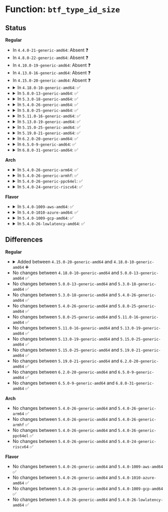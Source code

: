 # Function: <code>btf_type_id_size</code>

## Status
<b>Regular</b>
<ul>
<li>
In <code>4.4.0-21-generic-amd64</code>: Absent ❓
</li>
<li>
In <code>4.8.0-22-generic-amd64</code>: Absent ❓
</li>
<li>
In <code>4.10.0-19-generic-amd64</code>: Absent ❓
</li>
<li>
In <code>4.13.0-16-generic-amd64</code>: Absent ❓
</li>
<li>
In <code>4.15.0-20-generic-amd64</code>: Absent ❓
</li>
<li>
<details>
<summary>In <code>4.18.0-10-generic-amd64</code>: ✅</summary>

```c
const struct btf_type * btf_type_id_size(const struct btf * btf, u32 * type_id, u32 * ret_size)
```

```json
{
  "name": "btf_type_id_size",
  "collision_type": "Unique Global",
  "inline_type": "No",
  "funcs": [
    {
      "addr": 18446744071580712560,
      "name": "btf_type_id_size",
      "external": true,
      "loc": "kernel/bpf/btf.c:821",
      "file": "kernel/bpf/btf.c",
      "inline": "seen, unknown",
      "caller_inline": [],
      "caller_func": [
        "kernel/bpf/arraymap.c:array_map_check_btf",
        "kernel/bpf/arraymap.c:array_map_check_btf",
        "kernel/bpf/btf.c:btf_new_fd",
        "kernel/bpf/btf.c:btf_array_seq_show",
        "kernel/bpf/btf.c:btf_array_resolve",
        "kernel/bpf/btf.c:btf_array_resolve",
        "kernel/bpf/btf.c:btf_array_check_member",
        "kernel/bpf/btf.c:btf_ptr_resolve",
        "kernel/bpf/btf.c:btf_modifier_resolve",
        "kernel/bpf/btf.c:btf_modifier_check_member"
      ]
    }
  ],
  "symbols": [
    {
      "addr": 18446744071580712560,
      "name": "btf_type_id_size",
      "section": ".text",
      "bind": "STB_GLOBAL",
      "size": 188
    }
  ]
}
```
</details>
</li>
<li>
<details>
<summary>In <code>5.0.0-13-generic-amd64</code>: ✅</summary>

```c
const struct btf_type * btf_type_id_size(const struct btf * btf, u32 * type_id, u32 * ret_size)
```

```json
{
  "name": "btf_type_id_size",
  "collision_type": "Unique Global",
  "inline_type": "No",
  "funcs": [
    {
      "addr": 18446744071580791184,
      "name": "btf_type_id_size",
      "external": true,
      "loc": "kernel/bpf/btf.c:953",
      "file": "kernel/bpf/btf.c",
      "inline": "seen, unknown",
      "caller_inline": [],
      "caller_func": [
        "kernel/bpf/syscall.c:__do_sys_bpf",
        "kernel/bpf/syscall.c:__do_sys_bpf",
        "kernel/bpf/btf.c:btf_parse_type_sec",
        "kernel/bpf/btf.c:btf_parse_type_sec",
        "kernel/bpf/btf.c:btf_resolve",
        "kernel/bpf/btf.c:btf_array_seq_show",
        "kernel/bpf/btf.c:btf_array_resolve",
        "kernel/bpf/btf.c:btf_array_resolve",
        "kernel/bpf/btf.c:btf_array_check_member",
        "kernel/bpf/btf.c:btf_ptr_resolve",
        "kernel/bpf/btf.c:btf_modifier_resolve",
        "kernel/bpf/btf.c:btf_modifier_check_kflag_member",
        "kernel/bpf/btf.c:btf_modifier_check_member",
        "kernel/bpf/btf.c:btf_member_is_reg_int"
      ]
    }
  ],
  "symbols": [
    {
      "addr": 18446744071580791184,
      "name": "btf_type_id_size",
      "section": ".text",
      "bind": "STB_GLOBAL",
      "size": 217
    }
  ]
}
```
</details>
</li>
<li>
<details>
<summary>In <code>5.3.0-18-generic-amd64</code>: ✅</summary>

```c
const struct btf_type * btf_type_id_size(const struct btf * btf, u32 * type_id, u32 * ret_size)
```

```json
{
  "name": "btf_type_id_size",
  "collision_type": "Unique Global",
  "inline_type": "No",
  "funcs": [
    {
      "addr": 18446744071580878672,
      "name": "btf_type_id_size",
      "external": true,
      "loc": "kernel/bpf/btf.c:1054",
      "file": "kernel/bpf/btf.c",
      "inline": "seen, unknown",
      "caller_inline": [],
      "caller_func": [
        "kernel/bpf/syscall.c:map_create",
        "kernel/bpf/syscall.c:map_create",
        "kernel/bpf/btf.c:btf_check_all_types",
        "kernel/bpf/btf.c:btf_check_all_types",
        "kernel/bpf/btf.c:btf_resolve",
        "kernel/bpf/btf.c:btf_datasec_resolve",
        "kernel/bpf/btf.c:btf_array_seq_show",
        "kernel/bpf/btf.c:btf_array_resolve",
        "kernel/bpf/btf.c:btf_array_resolve",
        "kernel/bpf/btf.c:btf_array_check_member",
        "kernel/bpf/btf.c:btf_ptr_resolve",
        "kernel/bpf/btf.c:btf_var_resolve",
        "kernel/bpf/btf.c:btf_modifier_resolve",
        "kernel/bpf/btf.c:btf_modifier_check_kflag_member",
        "kernel/bpf/btf.c:btf_modifier_check_member",
        "kernel/bpf/btf.c:btf_member_is_reg_int"
      ]
    }
  ],
  "symbols": [
    {
      "addr": 18446744071580878672,
      "name": "btf_type_id_size",
      "section": ".text",
      "bind": "STB_GLOBAL",
      "size": 264
    }
  ]
}
```
</details>
</li>
<li>
<details>
<summary>In <code>5.4.0-26-generic-amd64</code>: ✅</summary>

```c
const struct btf_type * btf_type_id_size(const struct btf * btf, u32 * type_id, u32 * ret_size)
```

```json
{
  "name": "btf_type_id_size",
  "collision_type": "Unique Global",
  "inline_type": "No",
  "funcs": [
    {
      "addr": 18446744071580929632,
      "name": "btf_type_id_size",
      "external": true,
      "loc": "kernel/bpf/btf.c:1054",
      "file": "kernel/bpf/btf.c",
      "inline": "seen, unknown",
      "caller_inline": [],
      "caller_func": [
        "kernel/bpf/syscall.c:map_create",
        "kernel/bpf/syscall.c:map_create",
        "kernel/bpf/btf.c:btf_check_all_types",
        "kernel/bpf/btf.c:btf_check_all_types",
        "kernel/bpf/btf.c:btf_resolve",
        "kernel/bpf/btf.c:btf_datasec_resolve",
        "kernel/bpf/btf.c:btf_array_seq_show",
        "kernel/bpf/btf.c:btf_array_resolve",
        "kernel/bpf/btf.c:btf_array_resolve",
        "kernel/bpf/btf.c:btf_array_check_member",
        "kernel/bpf/btf.c:btf_ptr_resolve",
        "kernel/bpf/btf.c:btf_var_resolve",
        "kernel/bpf/btf.c:btf_modifier_resolve",
        "kernel/bpf/btf.c:btf_modifier_check_kflag_member",
        "kernel/bpf/btf.c:btf_modifier_check_member",
        "kernel/bpf/btf.c:btf_member_is_reg_int"
      ]
    }
  ],
  "symbols": [
    {
      "addr": 18446744071580929632,
      "name": "btf_type_id_size",
      "section": ".text",
      "bind": "STB_GLOBAL",
      "size": 264
    }
  ]
}
```
</details>
</li>
<li>
<details>
<summary>In <code>5.8.0-25-generic-amd64</code>: ✅</summary>

```c
const struct btf_type * btf_type_id_size(const struct btf * btf, u32 * type_id, u32 * ret_size)
```

```json
{
  "name": "btf_type_id_size",
  "collision_type": "Unique Global",
  "inline_type": "No",
  "funcs": [
    {
      "addr": 18446744071581086000,
      "name": "btf_type_id_size",
      "external": true,
      "loc": "kernel/bpf/btf.c:1160",
      "file": "kernel/bpf/btf.c",
      "inline": "seen, unknown",
      "caller_inline": [],
      "caller_func": [
        "kernel/bpf/syscall.c:map_check_btf",
        "kernel/bpf/syscall.c:map_check_btf",
        "kernel/bpf/btf.c:btf_resolve",
        "kernel/bpf/btf.c:btf_func_proto_check",
        "kernel/bpf/btf.c:btf_func_proto_check",
        "kernel/bpf/btf.c:btf_datasec_resolve",
        "kernel/bpf/btf.c:btf_array_seq_show",
        "kernel/bpf/btf.c:btf_array_resolve",
        "kernel/bpf/btf.c:btf_array_resolve",
        "kernel/bpf/btf.c:btf_array_check_member",
        "kernel/bpf/btf.c:btf_ptr_resolve",
        "kernel/bpf/btf.c:btf_var_resolve",
        "kernel/bpf/btf.c:btf_modifier_resolve",
        "kernel/bpf/btf.c:btf_modifier_check_kflag_member",
        "kernel/bpf/btf.c:btf_modifier_check_member",
        "kernel/bpf/btf.c:btf_member_is_reg_int"
      ]
    }
  ],
  "symbols": [
    {
      "addr": 18446744071581086000,
      "name": "btf_type_id_size",
      "section": ".text",
      "bind": "STB_GLOBAL",
      "size": 272
    }
  ]
}
```
</details>
</li>
<li>
<details>
<summary>In <code>5.11.0-16-generic-amd64</code>: ✅</summary>

```c
const struct btf_type * btf_type_id_size(const struct btf * btf, u32 * type_id, u32 * ret_size)
```

```json
{
  "name": "btf_type_id_size",
  "collision_type": "Unique Global",
  "inline_type": "No",
  "funcs": [
    {
      "addr": 18446744071581111776,
      "name": "btf_type_id_size",
      "external": true,
      "loc": "kernel/bpf/btf.c:1789",
      "file": "kernel/bpf/btf.c",
      "inline": "seen, unknown",
      "caller_inline": [],
      "caller_func": [
        "kernel/bpf/syscall.c:map_check_btf",
        "kernel/bpf/syscall.c:map_check_btf",
        "kernel/bpf/btf.c:btf_resolve_valid",
        "kernel/bpf/btf.c:btf_func_proto_check",
        "kernel/bpf/btf.c:btf_func_proto_check",
        "kernel/bpf/btf.c:btf_datasec_resolve",
        "kernel/bpf/btf.c:btf_array_resolve",
        "kernel/bpf/btf.c:btf_array_resolve",
        "kernel/bpf/btf.c:btf_array_check_member",
        "kernel/bpf/btf.c:btf_ptr_resolve",
        "kernel/bpf/btf.c:btf_var_resolve",
        "kernel/bpf/btf.c:btf_modifier_resolve",
        "kernel/bpf/btf.c:btf_modifier_check_kflag_member",
        "kernel/bpf/btf.c:btf_modifier_check_member",
        "kernel/bpf/btf.c:btf_member_is_reg_int"
      ]
    }
  ],
  "symbols": [
    {
      "addr": 18446744071581111776,
      "name": "btf_type_id_size",
      "section": ".text",
      "bind": "STB_GLOBAL",
      "size": 410
    }
  ]
}
```
</details>
</li>
<li>
<details>
<summary>In <code>5.13.0-19-generic-amd64</code>: ✅</summary>

```c
const struct btf_type * btf_type_id_size(const struct btf * btf, u32 * type_id, u32 * ret_size)
```

```json
{
  "name": "btf_type_id_size",
  "collision_type": "Unique Global",
  "inline_type": "No",
  "funcs": [
    {
      "addr": 18446744071581130368,
      "name": "btf_type_id_size",
      "external": true,
      "loc": "kernel/bpf/btf.c:1791",
      "file": "kernel/bpf/btf.c",
      "inline": "seen, unknown",
      "caller_inline": [],
      "caller_func": [
        "kernel/bpf/syscall.c:map_check_btf",
        "kernel/bpf/syscall.c:map_check_btf",
        "kernel/bpf/btf.c:btf_resolve_valid",
        "kernel/bpf/btf.c:btf_func_proto_check",
        "kernel/bpf/btf.c:btf_func_proto_check",
        "kernel/bpf/btf.c:btf_datasec_resolve",
        "kernel/bpf/btf.c:btf_array_resolve",
        "kernel/bpf/btf.c:btf_array_resolve",
        "kernel/bpf/btf.c:btf_array_check_member",
        "kernel/bpf/btf.c:btf_ptr_resolve",
        "kernel/bpf/btf.c:btf_var_resolve",
        "kernel/bpf/btf.c:btf_modifier_resolve",
        "kernel/bpf/btf.c:btf_modifier_check_kflag_member",
        "kernel/bpf/btf.c:btf_modifier_check_member",
        "kernel/bpf/btf.c:btf_member_is_reg_int"
      ]
    }
  ],
  "symbols": [
    {
      "addr": 18446744071581130368,
      "name": "btf_type_id_size",
      "section": ".text",
      "bind": "STB_GLOBAL",
      "size": 396
    }
  ]
}
```
</details>
</li>
<li>
<details>
<summary>In <code>5.15.0-25-generic-amd64</code>: ✅</summary>

```c
const struct btf_type * btf_type_id_size(const struct btf * btf, u32 * type_id, u32 * ret_size)
```

```json
{
  "name": "btf_type_id_size",
  "collision_type": "Unique Global",
  "inline_type": "No",
  "funcs": [
    {
      "addr": 18446744071581362816,
      "name": "btf_type_id_size",
      "external": true,
      "loc": "kernel/bpf/btf.c:1791",
      "file": "kernel/bpf/btf.c",
      "inline": "seen, unknown",
      "caller_inline": [],
      "caller_func": [
        "kernel/bpf/syscall.c:map_check_btf",
        "kernel/bpf/syscall.c:map_check_btf",
        "kernel/bpf/btf.c:btf_resolve_valid",
        "kernel/bpf/btf.c:btf_func_proto_check",
        "kernel/bpf/btf.c:btf_func_proto_check",
        "kernel/bpf/btf.c:btf_datasec_resolve",
        "kernel/bpf/btf.c:btf_array_resolve",
        "kernel/bpf/btf.c:btf_array_resolve",
        "kernel/bpf/btf.c:btf_array_check_member",
        "kernel/bpf/btf.c:btf_ptr_resolve",
        "kernel/bpf/btf.c:btf_var_resolve",
        "kernel/bpf/btf.c:btf_modifier_resolve",
        "kernel/bpf/btf.c:btf_modifier_check_kflag_member",
        "kernel/bpf/btf.c:btf_modifier_check_member",
        "kernel/bpf/btf.c:btf_member_is_reg_int"
      ]
    }
  ],
  "symbols": [
    {
      "addr": 18446744071581362816,
      "name": "btf_type_id_size",
      "section": ".text",
      "bind": "STB_GLOBAL",
      "size": 396
    }
  ]
}
```
</details>
</li>
<li>
<details>
<summary>In <code>5.19.0-21-generic-amd64</code>: ✅</summary>

```c
const struct btf_type * btf_type_id_size(const struct btf * btf, u32 * type_id, u32 * ret_size)
```

```json
{
  "name": "btf_type_id_size",
  "collision_type": "Unique Global",
  "inline_type": "No",
  "funcs": [
    {
      "addr": 18446744071581678656,
      "name": "btf_type_id_size",
      "external": true,
      "loc": "kernel/bpf/btf.c:1920",
      "file": "kernel/bpf/btf.c",
      "inline": "seen, unknown",
      "caller_inline": [],
      "caller_func": [
        "kernel/bpf/syscall.c:map_check_btf",
        "kernel/bpf/syscall.c:map_check_btf",
        "kernel/bpf/btf.c:btf_resolve_valid",
        "kernel/bpf/btf.c:btf_func_proto_check",
        "kernel/bpf/btf.c:btf_func_proto_check",
        "kernel/bpf/btf.c:btf_datasec_resolve",
        "kernel/bpf/btf.c:btf_array_resolve",
        "kernel/bpf/btf.c:btf_array_resolve",
        "kernel/bpf/btf.c:btf_array_check_member",
        "kernel/bpf/btf.c:btf_ptr_resolve",
        "kernel/bpf/btf.c:btf_var_resolve",
        "kernel/bpf/btf.c:btf_modifier_resolve",
        "kernel/bpf/btf.c:btf_modifier_check_kflag_member",
        "kernel/bpf/btf.c:btf_modifier_check_member",
        "kernel/bpf/btf.c:btf_member_is_reg_int"
      ]
    }
  ],
  "symbols": [
    {
      "addr": 18446744071581678656,
      "name": "btf_type_id_size",
      "section": ".text",
      "bind": "STB_GLOBAL",
      "size": 506
    }
  ]
}
```
</details>
</li>
<li>
<details>
<summary>In <code>6.2.0-20-generic-amd64</code>: ✅</summary>

```c
const struct btf_type * btf_type_id_size(const struct btf * btf, u32 * type_id, u32 * ret_size)
```

```json
{
  "name": "btf_type_id_size",
  "collision_type": "Unique Global",
  "inline_type": "No",
  "funcs": [
    {
      "addr": 18446744071582073152,
      "name": "btf_type_id_size",
      "external": true,
      "loc": "kernel/bpf/btf.c:1944",
      "file": "kernel/bpf/btf.c",
      "inline": "seen, unknown",
      "caller_inline": [],
      "caller_func": [
        "kernel/bpf/syscall.c:map_check_btf",
        "kernel/bpf/syscall.c:map_check_btf",
        "kernel/bpf/btf.c:btf_resolve_valid",
        "kernel/bpf/btf.c:btf_func_proto_check",
        "kernel/bpf/btf.c:btf_func_proto_check",
        "kernel/bpf/btf.c:btf_datasec_resolve",
        "kernel/bpf/btf.c:btf_array_resolve",
        "kernel/bpf/btf.c:btf_array_resolve",
        "kernel/bpf/btf.c:btf_array_check_member",
        "kernel/bpf/btf.c:btf_ptr_resolve",
        "kernel/bpf/btf.c:btf_var_resolve",
        "kernel/bpf/btf.c:btf_modifier_resolve",
        "kernel/bpf/btf.c:btf_modifier_check_kflag_member",
        "kernel/bpf/btf.c:btf_modifier_check_member",
        "kernel/bpf/btf.c:btf_member_is_reg_int"
      ]
    }
  ],
  "symbols": [
    {
      "addr": 18446744071582073152,
      "name": "btf_type_id_size",
      "section": ".text",
      "bind": "STB_GLOBAL",
      "size": 506
    }
  ]
}
```
</details>
</li>
<li>
<details>
<summary>In <code>6.5.0-9-generic-amd64</code>: ✅</summary>

```c
const struct btf_type * btf_type_id_size(const struct btf * btf, u32 * type_id, u32 * ret_size)
```

```json
{
  "name": "btf_type_id_size",
  "collision_type": "Unique Global",
  "inline_type": "No",
  "funcs": [
    {
      "addr": 18446744071582269360,
      "name": "btf_type_id_size",
      "external": true,
      "loc": "kernel/bpf/btf.c:1974",
      "file": "kernel/bpf/btf.c",
      "inline": "seen, unknown",
      "caller_inline": [],
      "caller_func": [
        "kernel/bpf/syscall.c:map_check_btf",
        "kernel/bpf/syscall.c:map_check_btf",
        "kernel/bpf/btf.c:btf_resolve_valid",
        "kernel/bpf/btf.c:btf_func_proto_check",
        "kernel/bpf/btf.c:btf_func_proto_check",
        "kernel/bpf/btf.c:btf_datasec_resolve",
        "kernel/bpf/btf.c:btf_array_resolve",
        "kernel/bpf/btf.c:btf_array_resolve",
        "kernel/bpf/btf.c:btf_array_check_member",
        "kernel/bpf/btf.c:btf_ptr_resolve",
        "kernel/bpf/btf.c:btf_var_resolve",
        "kernel/bpf/btf.c:btf_modifier_resolve",
        "kernel/bpf/btf.c:btf_modifier_check_kflag_member",
        "kernel/bpf/btf.c:btf_modifier_check_member",
        "kernel/bpf/btf.c:btf_member_is_reg_int"
      ]
    }
  ],
  "symbols": [
    {
      "addr": 18446744071582269360,
      "name": "btf_type_id_size",
      "section": ".text",
      "bind": "STB_GLOBAL",
      "size": 646
    }
  ]
}
```
</details>
</li>
<li>
<details>
<summary>In <code>6.8.0-31-generic-amd64</code>: ✅</summary>

```c
const struct btf_type * btf_type_id_size(const struct btf * btf, u32 * type_id, u32 * ret_size)
```

```json
{
  "name": "btf_type_id_size",
  "collision_type": "Unique Global",
  "inline_type": "No",
  "funcs": [
    {
      "addr": 18446744071582424896,
      "name": "btf_type_id_size",
      "external": true,
      "loc": "kernel/bpf/btf.c:1975",
      "file": "kernel/bpf/btf.c",
      "inline": "seen, unknown",
      "caller_inline": [],
      "caller_func": [
        "kernel/bpf/syscall.c:map_check_btf",
        "kernel/bpf/syscall.c:map_check_btf",
        "kernel/bpf/btf.c:btf_resolve_valid",
        "kernel/bpf/btf.c:btf_func_proto_check",
        "kernel/bpf/btf.c:btf_func_proto_check",
        "kernel/bpf/btf.c:btf_datasec_resolve",
        "kernel/bpf/btf.c:btf_array_resolve",
        "kernel/bpf/btf.c:btf_array_resolve",
        "kernel/bpf/btf.c:btf_array_check_member",
        "kernel/bpf/btf.c:btf_ptr_resolve",
        "kernel/bpf/btf.c:btf_var_resolve",
        "kernel/bpf/btf.c:btf_modifier_resolve",
        "kernel/bpf/btf.c:btf_modifier_check_kflag_member",
        "kernel/bpf/btf.c:btf_modifier_check_member",
        "kernel/bpf/btf.c:btf_member_is_reg_int"
      ]
    }
  ],
  "symbols": [
    {
      "addr": 18446744071582424896,
      "name": "btf_type_id_size",
      "section": ".text",
      "bind": "STB_GLOBAL",
      "size": 646
    }
  ]
}
```
</details>
</li>
</ul>
<b>Arch</b>
<ul>
<li>
<details>
<summary>In <code>5.4.0-26-generic-arm64</code>: ✅</summary>

```c
const struct btf_type * btf_type_id_size(const struct btf * btf, u32 * type_id, u32 * ret_size)
```

```json
{
  "name": "btf_type_id_size",
  "collision_type": "Unique Global",
  "inline_type": "No",
  "funcs": [
    {
      "addr": 18446603336492268432,
      "name": "btf_type_id_size",
      "external": true,
      "loc": "kernel/bpf/btf.c:1054",
      "file": "kernel/bpf/btf.c",
      "inline": "seen, unknown",
      "caller_inline": [],
      "caller_func": [
        "kernel/bpf/syscall.c:map_create",
        "kernel/bpf/syscall.c:map_create",
        "kernel/bpf/btf.c:btf_check_all_types",
        "kernel/bpf/btf.c:btf_check_all_types",
        "kernel/bpf/btf.c:btf_resolve",
        "kernel/bpf/btf.c:btf_datasec_resolve",
        "kernel/bpf/btf.c:btf_array_seq_show",
        "kernel/bpf/btf.c:btf_array_resolve",
        "kernel/bpf/btf.c:btf_array_resolve",
        "kernel/bpf/btf.c:btf_array_check_member",
        "kernel/bpf/btf.c:btf_ptr_resolve",
        "kernel/bpf/btf.c:btf_var_resolve",
        "kernel/bpf/btf.c:btf_modifier_resolve",
        "kernel/bpf/btf.c:btf_modifier_check_kflag_member",
        "kernel/bpf/btf.c:btf_modifier_check_member",
        "kernel/bpf/btf.c:btf_member_is_reg_int"
      ]
    }
  ],
  "symbols": [
    {
      "addr": 18446603336492268432,
      "name": "btf_type_id_size",
      "section": ".text",
      "bind": "STB_GLOBAL",
      "size": 352
    }
  ]
}
```
</details>
</li>
<li>
<details>
<summary>In <code>5.4.0-26-generic-armhf</code>: ✅</summary>

```c
const struct btf_type * btf_type_id_size(const struct btf * btf, u32 * type_id, u32 * ret_size)
```

```json
{
  "name": "btf_type_id_size",
  "collision_type": "Unique Global",
  "inline_type": "No",
  "funcs": [
    {
      "addr": 3226157708,
      "name": "btf_type_id_size",
      "external": true,
      "loc": "kernel/bpf/btf.c:1054",
      "file": "kernel/bpf/btf.c",
      "inline": "seen, unknown",
      "caller_inline": [],
      "caller_func": [
        "kernel/bpf/syscall.c:map_create",
        "kernel/bpf/syscall.c:map_create",
        "kernel/bpf/btf.c:btf_check_all_types",
        "kernel/bpf/btf.c:btf_check_all_types",
        "kernel/bpf/btf.c:btf_resolve",
        "kernel/bpf/btf.c:btf_datasec_resolve",
        "kernel/bpf/btf.c:btf_array_seq_show",
        "kernel/bpf/btf.c:btf_array_resolve",
        "kernel/bpf/btf.c:btf_array_resolve",
        "kernel/bpf/btf.c:btf_array_check_member",
        "kernel/bpf/btf.c:btf_ptr_resolve",
        "kernel/bpf/btf.c:btf_var_resolve",
        "kernel/bpf/btf.c:btf_modifier_resolve",
        "kernel/bpf/btf.c:btf_modifier_check_kflag_member",
        "kernel/bpf/btf.c:btf_modifier_check_member",
        "kernel/bpf/btf.c:btf_member_is_reg_int"
      ]
    }
  ],
  "symbols": [
    {
      "addr": 3226157708,
      "name": "btf_type_id_size",
      "section": ".text",
      "bind": "STB_GLOBAL",
      "size": 368
    }
  ]
}
```
</details>
</li>
<li>
<details>
<summary>In <code>5.4.0-26-generic-ppc64el</code>: ✅</summary>

```c
const struct btf_type * btf_type_id_size(const struct btf * btf, u32 * type_id, u32 * ret_size)
```

```json
{
  "name": "btf_type_id_size",
  "collision_type": "Unique Global",
  "inline_type": "No",
  "funcs": [
    {
      "addr": 13835058055285498432,
      "name": "btf_type_id_size",
      "external": true,
      "loc": "kernel/bpf/btf.c:1054",
      "file": "kernel/bpf/btf.c",
      "inline": "seen, unknown",
      "caller_inline": [],
      "caller_func": [
        "kernel/bpf/syscall.c:map_create",
        "kernel/bpf/syscall.c:map_create",
        "kernel/bpf/btf.c:btf_check_all_types",
        "kernel/bpf/btf.c:btf_check_all_types",
        "kernel/bpf/btf.c:btf_resolve",
        "kernel/bpf/btf.c:btf_datasec_resolve",
        "kernel/bpf/btf.c:btf_array_seq_show",
        "kernel/bpf/btf.c:btf_array_resolve",
        "kernel/bpf/btf.c:btf_array_resolve",
        "kernel/bpf/btf.c:btf_array_check_member",
        "kernel/bpf/btf.c:btf_ptr_resolve",
        "kernel/bpf/btf.c:btf_var_resolve",
        "kernel/bpf/btf.c:btf_modifier_resolve",
        "kernel/bpf/btf.c:btf_modifier_check_kflag_member",
        "kernel/bpf/btf.c:btf_modifier_check_member",
        "kernel/bpf/btf.c:btf_member_is_reg_int"
      ]
    }
  ],
  "symbols": [
    {
      "addr": 13835058055285498432,
      "name": "btf_type_id_size",
      "section": ".text",
      "bind": "STB_GLOBAL",
      "size": 364
    }
  ]
}
```
</details>
</li>
<li>
<details>
<summary>In <code>5.4.0-24-generic-riscv64</code>: ✅</summary>

```c
const struct btf_type * btf_type_id_size(const struct btf * btf, u32 * type_id, u32 * ret_size)
```

```json
{
  "name": "btf_type_id_size",
  "collision_type": "Unique Global",
  "inline_type": "No",
  "funcs": [
    {
      "addr": 18446743936272405750,
      "name": "btf_type_id_size",
      "external": true,
      "loc": "kernel/bpf/btf.c:1054",
      "file": "kernel/bpf/btf.c",
      "inline": "seen, unknown",
      "caller_inline": [],
      "caller_func": [
        "kernel/bpf/syscall.c:map_create",
        "kernel/bpf/syscall.c:map_create",
        "kernel/bpf/btf.c:btf_check_all_types",
        "kernel/bpf/btf.c:btf_check_all_types",
        "kernel/bpf/btf.c:btf_resolve",
        "kernel/bpf/btf.c:btf_datasec_resolve",
        "kernel/bpf/btf.c:btf_array_seq_show",
        "kernel/bpf/btf.c:btf_array_resolve",
        "kernel/bpf/btf.c:btf_array_resolve",
        "kernel/bpf/btf.c:btf_array_check_member",
        "kernel/bpf/btf.c:btf_ptr_resolve",
        "kernel/bpf/btf.c:btf_var_resolve",
        "kernel/bpf/btf.c:btf_modifier_resolve",
        "kernel/bpf/btf.c:btf_modifier_check_kflag_member",
        "kernel/bpf/btf.c:btf_modifier_check_member",
        "kernel/bpf/btf.c:btf_member_is_reg_int"
      ]
    }
  ],
  "symbols": [
    {
      "addr": 18446743936272405750,
      "name": "btf_type_id_size",
      "section": ".text",
      "bind": "STB_GLOBAL",
      "size": 282
    }
  ]
}
```
</details>
</li>
</ul>
<b>Flavor</b>
<ul>
<li>
<details>
<summary>In <code>5.4.0-1009-aws-amd64</code>: ✅</summary>

```c
const struct btf_type * btf_type_id_size(const struct btf * btf, u32 * type_id, u32 * ret_size)
```

```json
{
  "name": "btf_type_id_size",
  "collision_type": "Unique Global",
  "inline_type": "No",
  "funcs": [
    {
      "addr": 18446744071580898432,
      "name": "btf_type_id_size",
      "external": true,
      "loc": "kernel/bpf/btf.c:1054",
      "file": "kernel/bpf/btf.c",
      "inline": "seen, unknown",
      "caller_inline": [],
      "caller_func": [
        "kernel/bpf/syscall.c:map_create",
        "kernel/bpf/syscall.c:map_create",
        "kernel/bpf/btf.c:btf_check_all_types",
        "kernel/bpf/btf.c:btf_check_all_types",
        "kernel/bpf/btf.c:btf_resolve",
        "kernel/bpf/btf.c:btf_datasec_resolve",
        "kernel/bpf/btf.c:btf_array_seq_show",
        "kernel/bpf/btf.c:btf_array_resolve",
        "kernel/bpf/btf.c:btf_array_resolve",
        "kernel/bpf/btf.c:btf_array_check_member",
        "kernel/bpf/btf.c:btf_ptr_resolve",
        "kernel/bpf/btf.c:btf_var_resolve",
        "kernel/bpf/btf.c:btf_modifier_resolve",
        "kernel/bpf/btf.c:btf_modifier_check_kflag_member",
        "kernel/bpf/btf.c:btf_modifier_check_member",
        "kernel/bpf/btf.c:btf_member_is_reg_int"
      ]
    }
  ],
  "symbols": [
    {
      "addr": 18446744071580898432,
      "name": "btf_type_id_size",
      "section": ".text",
      "bind": "STB_GLOBAL",
      "size": 264
    }
  ]
}
```
</details>
</li>
<li>
<details>
<summary>In <code>5.4.0-1010-azure-amd64</code>: ✅</summary>

```c
const struct btf_type * btf_type_id_size(const struct btf * btf, u32 * type_id, u32 * ret_size)
```

```json
{
  "name": "btf_type_id_size",
  "collision_type": "Unique Global",
  "inline_type": "No",
  "funcs": [
    {
      "addr": 18446744071580844496,
      "name": "btf_type_id_size",
      "external": true,
      "loc": "kernel/bpf/btf.c:1054",
      "file": "kernel/bpf/btf.c",
      "inline": "seen, unknown",
      "caller_inline": [],
      "caller_func": [
        "kernel/bpf/syscall.c:map_create",
        "kernel/bpf/syscall.c:map_create",
        "kernel/bpf/btf.c:btf_check_all_types",
        "kernel/bpf/btf.c:btf_check_all_types",
        "kernel/bpf/btf.c:btf_resolve",
        "kernel/bpf/btf.c:btf_datasec_resolve",
        "kernel/bpf/btf.c:btf_array_seq_show",
        "kernel/bpf/btf.c:btf_array_resolve",
        "kernel/bpf/btf.c:btf_array_resolve",
        "kernel/bpf/btf.c:btf_array_check_member",
        "kernel/bpf/btf.c:btf_ptr_resolve",
        "kernel/bpf/btf.c:btf_var_resolve",
        "kernel/bpf/btf.c:btf_modifier_resolve",
        "kernel/bpf/btf.c:btf_modifier_check_kflag_member",
        "kernel/bpf/btf.c:btf_modifier_check_member",
        "kernel/bpf/btf.c:btf_member_is_reg_int"
      ]
    }
  ],
  "symbols": [
    {
      "addr": 18446744071580844496,
      "name": "btf_type_id_size",
      "section": ".text",
      "bind": "STB_GLOBAL",
      "size": 264
    }
  ]
}
```
</details>
</li>
<li>
<details>
<summary>In <code>5.4.0-1009-gcp-amd64</code>: ✅</summary>

```c
const struct btf_type * btf_type_id_size(const struct btf * btf, u32 * type_id, u32 * ret_size)
```

```json
{
  "name": "btf_type_id_size",
  "collision_type": "Unique Global",
  "inline_type": "No",
  "funcs": [
    {
      "addr": 18446744071580889680,
      "name": "btf_type_id_size",
      "external": true,
      "loc": "kernel/bpf/btf.c:1054",
      "file": "kernel/bpf/btf.c",
      "inline": "seen, unknown",
      "caller_inline": [],
      "caller_func": [
        "kernel/bpf/syscall.c:map_create",
        "kernel/bpf/syscall.c:map_create",
        "kernel/bpf/btf.c:btf_check_all_types",
        "kernel/bpf/btf.c:btf_check_all_types",
        "kernel/bpf/btf.c:btf_resolve",
        "kernel/bpf/btf.c:btf_datasec_resolve",
        "kernel/bpf/btf.c:btf_array_seq_show",
        "kernel/bpf/btf.c:btf_array_resolve",
        "kernel/bpf/btf.c:btf_array_resolve",
        "kernel/bpf/btf.c:btf_array_check_member",
        "kernel/bpf/btf.c:btf_ptr_resolve",
        "kernel/bpf/btf.c:btf_var_resolve",
        "kernel/bpf/btf.c:btf_modifier_resolve",
        "kernel/bpf/btf.c:btf_modifier_check_kflag_member",
        "kernel/bpf/btf.c:btf_modifier_check_member",
        "kernel/bpf/btf.c:btf_member_is_reg_int"
      ]
    }
  ],
  "symbols": [
    {
      "addr": 18446744071580889680,
      "name": "btf_type_id_size",
      "section": ".text",
      "bind": "STB_GLOBAL",
      "size": 264
    }
  ]
}
```
</details>
</li>
<li>
<details>
<summary>In <code>5.4.0-26-lowlatency-amd64</code>: ✅</summary>

```c
const struct btf_type * btf_type_id_size(const struct btf * btf, u32 * type_id, u32 * ret_size)
```

```json
{
  "name": "btf_type_id_size",
  "collision_type": "Unique Global",
  "inline_type": "No",
  "funcs": [
    {
      "addr": 18446744071580948320,
      "name": "btf_type_id_size",
      "external": true,
      "loc": "kernel/bpf/btf.c:1054",
      "file": "kernel/bpf/btf.c",
      "inline": "seen, unknown",
      "caller_inline": [],
      "caller_func": [
        "kernel/bpf/syscall.c:map_create",
        "kernel/bpf/syscall.c:map_create",
        "kernel/bpf/btf.c:btf_check_all_types",
        "kernel/bpf/btf.c:btf_check_all_types",
        "kernel/bpf/btf.c:btf_resolve",
        "kernel/bpf/btf.c:btf_datasec_resolve",
        "kernel/bpf/btf.c:btf_array_seq_show",
        "kernel/bpf/btf.c:btf_array_resolve",
        "kernel/bpf/btf.c:btf_array_resolve",
        "kernel/bpf/btf.c:btf_array_check_member",
        "kernel/bpf/btf.c:btf_ptr_resolve",
        "kernel/bpf/btf.c:btf_var_resolve",
        "kernel/bpf/btf.c:btf_modifier_resolve",
        "kernel/bpf/btf.c:btf_modifier_check_kflag_member",
        "kernel/bpf/btf.c:btf_modifier_check_member",
        "kernel/bpf/btf.c:btf_member_is_reg_int"
      ]
    }
  ],
  "symbols": [
    {
      "addr": 18446744071580948320,
      "name": "btf_type_id_size",
      "section": ".text",
      "bind": "STB_GLOBAL",
      "size": 264
    }
  ]
}
```
</details>
</li>
</ul>

## Differences
<b>Regular</b>
<ul>
<li>
<details>
<summary>Added between <code>4.15.0-20-generic-amd64</code> and <code>4.18.0-10-generic-amd64</code> ➕</summary>

```c
const struct btf_type * btf_type_id_size(const struct btf * btf, u32 * type_id, u32 * ret_size)
```
</details>
</li>
<li>
No changes between <code>4.18.0-10-generic-amd64</code> and <code>5.0.0-13-generic-amd64</code> ✅
</li>
<li>
No changes between <code>5.0.0-13-generic-amd64</code> and <code>5.3.0-18-generic-amd64</code> ✅
</li>
<li>
No changes between <code>5.3.0-18-generic-amd64</code> and <code>5.4.0-26-generic-amd64</code> ✅
</li>
<li>
No changes between <code>5.4.0-26-generic-amd64</code> and <code>5.8.0-25-generic-amd64</code> ✅
</li>
<li>
No changes between <code>5.8.0-25-generic-amd64</code> and <code>5.11.0-16-generic-amd64</code> ✅
</li>
<li>
No changes between <code>5.11.0-16-generic-amd64</code> and <code>5.13.0-19-generic-amd64</code> ✅
</li>
<li>
No changes between <code>5.13.0-19-generic-amd64</code> and <code>5.15.0-25-generic-amd64</code> ✅
</li>
<li>
No changes between <code>5.15.0-25-generic-amd64</code> and <code>5.19.0-21-generic-amd64</code> ✅
</li>
<li>
No changes between <code>5.19.0-21-generic-amd64</code> and <code>6.2.0-20-generic-amd64</code> ✅
</li>
<li>
No changes between <code>6.2.0-20-generic-amd64</code> and <code>6.5.0-9-generic-amd64</code> ✅
</li>
<li>
No changes between <code>6.5.0-9-generic-amd64</code> and <code>6.8.0-31-generic-amd64</code> ✅
</li>
</ul>
<b>Arch</b>
<ul>
<li>
No changes between <code>5.4.0-26-generic-amd64</code> and <code>5.4.0-26-generic-arm64</code> ✅
</li>
<li>
No changes between <code>5.4.0-26-generic-amd64</code> and <code>5.4.0-26-generic-armhf</code> ✅
</li>
<li>
No changes between <code>5.4.0-26-generic-amd64</code> and <code>5.4.0-26-generic-ppc64el</code> ✅
</li>
<li>
No changes between <code>5.4.0-26-generic-amd64</code> and <code>5.4.0-24-generic-riscv64</code> ✅
</li>
</ul>
<b>Flavor</b>
<ul>
<li>
No changes between <code>5.4.0-26-generic-amd64</code> and <code>5.4.0-1009-aws-amd64</code> ✅
</li>
<li>
No changes between <code>5.4.0-26-generic-amd64</code> and <code>5.4.0-1010-azure-amd64</code> ✅
</li>
<li>
No changes between <code>5.4.0-26-generic-amd64</code> and <code>5.4.0-1009-gcp-amd64</code> ✅
</li>
<li>
No changes between <code>5.4.0-26-generic-amd64</code> and <code>5.4.0-26-lowlatency-amd64</code> ✅
</li>
</ul>
